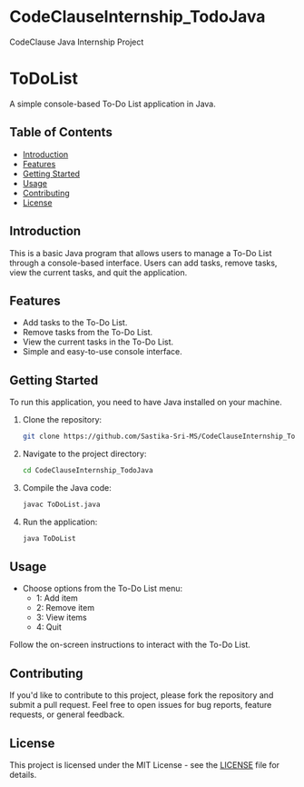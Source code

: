 # CodeClauseInternship_TodoJava
CodeClause Java Internship Project 

# ToDoList

A simple console-based To-Do List application in Java.

## Table of Contents

- [Introduction](#introduction)
- [Features](#features)
- [Getting Started](#getting-started)
- [Usage](#usage)
- [Contributing](#contributing)
- [License](#license)

## Introduction

This is a basic Java program that allows users to manage a To-Do List through a console-based interface. Users can add tasks, remove tasks, view the current tasks, and quit the application.

## Features

- Add tasks to the To-Do List.
- Remove tasks from the To-Do List.
- View the current tasks in the To-Do List.
- Simple and easy-to-use console interface.

## Getting Started

To run this application, you need to have Java installed on your machine.

1. Clone the repository:

    ```bash
   git clone https://github.com/Sastika-Sri-MS/CodeClauseInternship_TodoJava.git
    ```

2. Navigate to the project directory:

    ```bash
   cd CodeClauseInternship_TodoJava
    ```

3. Compile the Java code:

    ```bash
    javac ToDoList.java
    ```

4. Run the application:

    ```bash
    java ToDoList
    ```

## Usage

- Choose options from the To-Do List menu:
  - 1: Add item
  - 2: Remove item
  - 3: View items
  - 4: Quit

Follow the on-screen instructions to interact with the To-Do List.

## Contributing

If you'd like to contribute to this project, please fork the repository and submit a pull request. Feel free to open issues for bug reports, feature requests, or general feedback.

## License

This project is licensed under the MIT License - see the [LICENSE](LICENSE) file for details.

